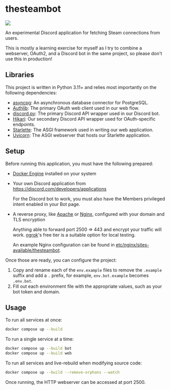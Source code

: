 # thesteambot

![](https://github.com/user-attachments/assets/46f1cf45-d5ec-4047-9d60-8089534507ee)

An experimental Discord application for fetching Steam connections from users.

This is mostly a learning exercise for myself as I try to combine a webserver,
OAuth2, and a Discord bot in the same project, so please don't use this in production!

## Libraries

This project is written in Python 3.11+ and relies most importantly
on the following dependencies:
- [asyncpg]: An asynchronous database connector for PostgreSQL.
- [Authlib]: The primary OAuth web client used in our web flow.
- [discord.py]: The primary Discord API wrapper used in our Discord bot.
- [Hikari]: Our secondary Discord API wrapper used for OAuth-specific endpoints.
- [Starlette]: The ASGI framework used in writing our web application.
- [Uvicorn]: The ASGI webserver that hosts our Starlette application.

[asyncpg]: https://github.com/MagicStack/asyncpg
[Authlib]: https://github.com/authlib/authlib
[discord.py]: https://github.com/Rapptz/discord.py
[Hikari]: https://github.com/hikari-py/hikari
[Starlette]: https://github.com/encode/starlette
[Uvicorn]: https://github.com/encode/uvicorn

## Setup

Before running this application, you must have the following prepared:

- [Docker Engine] installed on your system

- Your own Discord application from https://discord.com/developers/applications

  For the Discord bot to work, you must also have the Members privileged intent
  enabled in your Bot page.

- A reverse proxy, like [Apache] or [Nginx], configured with your domain and TLS encryption

  Anything able to forward port 2500 => 443 and encrypt your traffic will work.
  [ngrok]'s free tier is a suitable option for local testing.

  An example Nginx configuration can be found in [etc/nginx/sites-available/thesteambot].

[Docker Engine]: https://docs.docker.com/get-started/get-docker/
[Apache]: https://httpd.apache.org/
[Nginx]: https://nginx.org/
[ngrok]: https://ngrok.com/
[etc/nginx/sites-available/thesteambot]: /etc/nginx/sites-available/thesteambot

Once those are ready, you can configure the project:

1. Copy and rename each of the `env.example` files to remove the `.example` suffix
   and add a `.` prefix, for example, `env.bot.example` becomes `.env.bot`.
2. Fill out each environment file with the appropriate values, such as your bot token
   and domain.

## Usage

To run all services at once:

```sh
docker compose up --build
```

To run a single service at a time:

```sh
docker compose up --build bot
docker compose up --build web
```

To run all services and live-rebuild when modifying source code:

```sh
docker compose up --build --remove-orphans --watch
```

Once running, the HTTP webserver can be accessed at port 2500.
